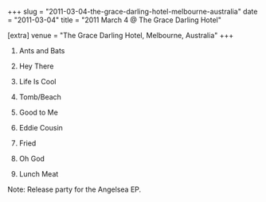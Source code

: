 +++
slug = "2011-03-04-the-grace-darling-hotel-melbourne-australia"
date = "2011-03-04"
title = "2011 March 4 @ The Grace Darling Hotel"

[extra]
venue = "The Grace Darling Hotel, Melbourne, Australia"
+++

 1. Ants and Bats

 2. Hey There

 3. Life Is Cool

 4. Tomb/Beach

 5. Good to Me

 6. Eddie Cousin

 7. Fried

 8. Oh God

 9. Lunch Meat


Note: Release party for the Angelsea EP.
